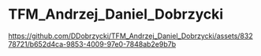 # TFM_Andrzej_Daniel_Dobrzycki


<!--- [![Watch the video](https://img.youtube.com/vi/AQhfJKP1ndA/hqdefault.jpg)](https://youtu.be/AQhfJKP1ndA) -->


https://github.com/DDobrzycki/TFM_Andrzej_Daniel_Dobrzycki/assets/83278721/b652d4ca-9853-4009-97e0-7848ab2e9b7b

